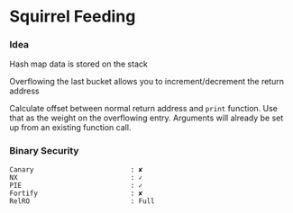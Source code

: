 # Squirrel Feeding

### Idea

Hash map data is stored on the stack

Overflowing the last bucket allows you to increment/decrement the return address

Calculate offset between normal return address and `print` function. Use that as the weight on the overflowing entry. Arguments will already be set up from an existing function call.

### Binary Security

```
Canary                        : ✘ 
NX                            : ✓ 
PIE                           : ✓ 
Fortify                       : ✘ 
RelRO                         : Full
```